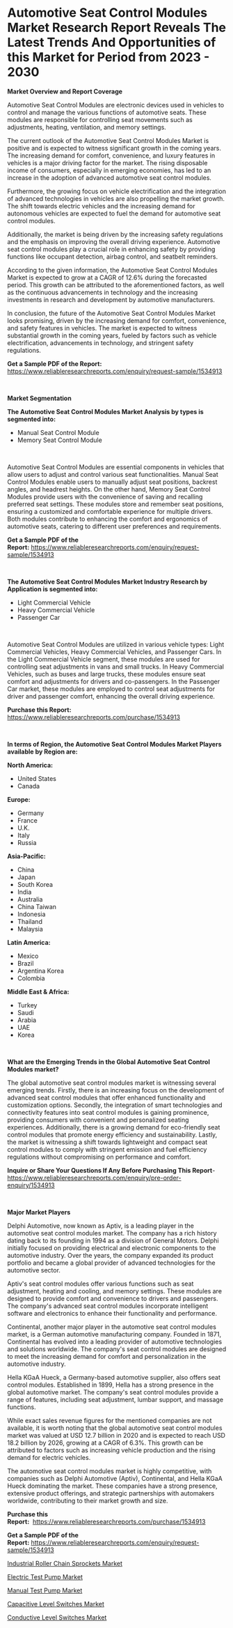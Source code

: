 <p><h1>Automotive Seat Control Modules Market Research Report Reveals The Latest Trends And Opportunities of this Market for Period from 2023 - 2030</h1></p><p><strong>Market Overview and Report Coverage</strong></p>
<p><p>Automotive Seat Control Modules are electronic devices used in vehicles to control and manage the various functions of automotive seats. These modules are responsible for controlling seat movements such as adjustments, heating, ventilation, and memory settings.</p><p>The current outlook of the Automotive Seat Control Modules Market is positive and is expected to witness significant growth in the coming years. The increasing demand for comfort, convenience, and luxury features in vehicles is a major driving factor for the market. The rising disposable income of consumers, especially in emerging economies, has led to an increase in the adoption of advanced automotive seat control modules.</p><p>Furthermore, the growing focus on vehicle electrification and the integration of advanced technologies in vehicles are also propelling the market growth. The shift towards electric vehicles and the increasing demand for autonomous vehicles are expected to fuel the demand for automotive seat control modules.</p><p>Additionally, the market is being driven by the increasing safety regulations and the emphasis on improving the overall driving experience. Automotive seat control modules play a crucial role in enhancing safety by providing functions like occupant detection, airbag control, and seatbelt reminders.</p><p>According to the given information, the Automotive Seat Control Modules Market is expected to grow at a CAGR of 12.6% during the forecasted period. This growth can be attributed to the aforementioned factors, as well as the continuous advancements in technology and the increasing investments in research and development by automotive manufacturers.</p><p>In conclusion, the future of the Automotive Seat Control Modules Market looks promising, driven by the increasing demand for comfort, convenience, and safety features in vehicles. The market is expected to witness substantial growth in the coming years, fueled by factors such as vehicle electrification, advancements in technology, and stringent safety regulations.</p></p>
<p><strong>Get a Sample PDF of the Report:</strong> <a href="https://www.reliableresearchreports.com/enquiry/request-sample/1534913">https://www.reliableresearchreports.com/enquiry/request-sample/1534913</a></p>
<p>&nbsp;</p>
<p><strong>Market Segmentation</strong></p>
<p><strong>The Automotive Seat Control Modules Market Analysis by types is segmented into:</strong></p>
<p><ul><li>Manual Seat Control Module</li><li>Memory Seat Control Module</li></ul></p>
<p>&nbsp;</p>
<p><p>Automotive Seat Control Modules are essential components in vehicles that allow users to adjust and control various seat functionalities. Manual Seat Control Modules enable users to manually adjust seat positions, backrest angles, and headrest heights. On the other hand, Memory Seat Control Modules provide users with the convenience of saving and recalling preferred seat settings. These modules store and remember seat positions, ensuring a customized and comfortable experience for multiple drivers. Both modules contribute to enhancing the comfort and ergonomics of automotive seats, catering to different user preferences and requirements.</p></p>
<p><strong>Get a Sample PDF of the Report:</strong>&nbsp;<a href="https://www.reliableresearchreports.com/enquiry/request-sample/1534913">https://www.reliableresearchreports.com/enquiry/request-sample/1534913</a></p>
<p>&nbsp;</p>
<p><strong>The Automotive Seat Control Modules Market Industry Research by Application is segmented into:</strong></p>
<p><ul><li>Light Commercial Vehicle</li><li>Heavy Commercial Vehicle</li><li>Passenger Car</li></ul></p>
<p>&nbsp;</p>
<p><p>Automotive Seat Control Modules are utilized in various vehicle types: Light Commercial Vehicles, Heavy Commercial Vehicles, and Passenger Cars. In the Light Commercial Vehicle segment, these modules are used for controlling seat adjustments in vans and small trucks. In Heavy Commercial Vehicles, such as buses and large trucks, these modules ensure seat comfort and adjustments for drivers and co-passengers. In the Passenger Car market, these modules are employed to control seat adjustments for driver and passenger comfort, enhancing the overall driving experience.</p></p>
<p><strong>Purchase this Report:</strong>&nbsp; <a href="https://www.reliableresearchreports.com/purchase/1534913">https://www.reliableresearchreports.com/purchase/1534913</a></p>
<p>&nbsp;</p>
<p><strong>In terms of Region, the Automotive Seat Control Modules Market Players available by Region are:</strong></p>
<p>
    <p> <strong> North America: </strong>
        <ul>
            <li>United States</li>
            <li>Canada</li>
        </ul>
        </p> 
    <p> <strong> Europe: </strong>
        <ul>
            <li>Germany</li>
            <li>France</li>
            <li>U.K.</li>
            <li>Italy</li>
            <li>Russia</li>
        </ul>
        </p> 
    <p> <strong> Asia-Pacific: </strong>
        <ul>
            <li>China</li>
            <li>Japan</li>
            <li>South Korea</li>
            <li>India</li>
            <li>Australia</li>
            <li>China Taiwan</li>
            <li>Indonesia</li>
            <li>Thailand</li>
            <li>Malaysia</li>
        </ul>
        </p> 
    <p> <strong> Latin America: </strong>
        <ul>
            <li>Mexico</li>
            <li>Brazil</li>
            <li>Argentina Korea</li>
            <li>Colombia</li>
        </ul>
        </p> 
    <p> <strong> Middle East & Africa: </strong>
        <ul>
            <li>Turkey</li>
            <li>Saudi</li>
            <li>Arabia</li>
            <li>UAE</li>
            <li>Korea</li>
        </ul>
    </p>
    </p>
<p>&nbsp;</p>
<p><strong>What are the Emerging Trends in the Global Automotive Seat Control Modules market?</strong></p>
<p><p>The global automotive seat control modules market is witnessing several emerging trends. Firstly, there is an increasing focus on the development of advanced seat control modules that offer enhanced functionality and customization options. Secondly, the integration of smart technologies and connectivity features into seat control modules is gaining prominence, providing consumers with convenient and personalized seating experiences. Additionally, there is a growing demand for eco-friendly seat control modules that promote energy efficiency and sustainability. Lastly, the market is witnessing a shift towards lightweight and compact seat control modules to comply with stringent emission and fuel efficiency regulations without compromising on performance and comfort.</p></p>
<p><strong>Inquire or Share Your Questions If Any Before Purchasing This Report</strong>- <a href="https://www.reliableresearchreports.com/enquiry/pre-order-enquiry/1534913">https://www.reliableresearchreports.com/enquiry/pre-order-enquiry/1534913</a></p>
<p>&nbsp;</p>
<p><strong>Major Market Players</strong></p>
<p><p>Delphi Automotive, now known as Aptiv, is a leading player in the automotive seat control modules market. The company has a rich history dating back to its founding in 1994 as a division of General Motors. Delphi initially focused on providing electrical and electronic components to the automotive industry. Over the years, the company expanded its product portfolio and became a global provider of advanced technologies for the automotive sector.</p><p>Aptiv's seat control modules offer various functions such as seat adjustment, heating and cooling, and memory settings. These modules are designed to provide comfort and convenience to drivers and passengers. The company's advanced seat control modules incorporate intelligent software and electronics to enhance their functionality and performance.</p><p>Continental, another major player in the automotive seat control modules market, is a German automotive manufacturing company. Founded in 1871, Continental has evolved into a leading provider of automotive technologies and solutions worldwide. The company's seat control modules are designed to meet the increasing demand for comfort and personalization in the automotive industry.</p><p>Hella KGaA Hueck, a Germany-based automotive supplier, also offers seat control modules. Established in 1899, Hella has a strong presence in the global automotive market. The company's seat control modules provide a range of features, including seat adjustment, lumbar support, and massage functions.</p><p>While exact sales revenue figures for the mentioned companies are not available, it is worth noting that the global automotive seat control modules market was valued at USD 12.7 billion in 2020 and is expected to reach USD 18.2 billion by 2026, growing at a CAGR of 6.3%. This growth can be attributed to factors such as increasing vehicle production and the rising demand for electric vehicles.</p><p>The automotive seat control modules market is highly competitive, with companies such as Delphi Automotive (Aptiv), Continental, and Hella KGaA Hueck dominating the market. These companies have a strong presence, extensive product offerings, and strategic partnerships with automakers worldwide, contributing to their market growth and size.</p></p>
<p><strong>Purchase this Report:</strong>&nbsp;&nbsp;<a href="https://www.reliableresearchreports.com/purchase/1534913">https://www.reliableresearchreports.com/purchase/1534913</a></p>
<p></p>
<p><strong>Get a Sample PDF of the Report:</strong>&nbsp;<a href="https://www.reliableresearchreports.com/enquiry/request-sample/1534913">https://www.reliableresearchreports.com/enquiry/request-sample/1534913</a></p>
<p><p><a href="https://www.linkedin.com/pulse/industrial-roller-chain-sprockets-market-size-share-amp-trends-enlxe/">Industrial Roller Chain Sprockets Market</a></p><p><a href="https://www.linkedin.com/pulse/decoding-electric-test-pump-market-deep-dive-latest-trends-vk9je/">Electric Test Pump Market</a></p><p><a href="https://www.linkedin.com/pulse/manual-test-pump-market-size-2023-2030-global-industrial-toque/">Manual Test Pump Market</a></p><p><a href="https://medium.com/@freedayundt/capacitive-level-switches-market-report-reveals-the-latest-trends-and-growth-opportunities-of-this-bbd50fe04fd2">Capacitive Level Switches Market</a></p><p><a href="https://medium.com/@josueherzog/conductive-level-switches-nbsp-market-focuses-on-market-share-size-and-projected-forecast-till-71ca3130e10a">Conductive Level Switches Market</a></p></p>